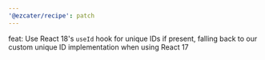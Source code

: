 ```yaml
---
'@ezcater/recipe': patch
---
```


feat: Use React 18's `useId` hook for unique IDs if present, falling back to our custom unique ID implementation when using React 17
